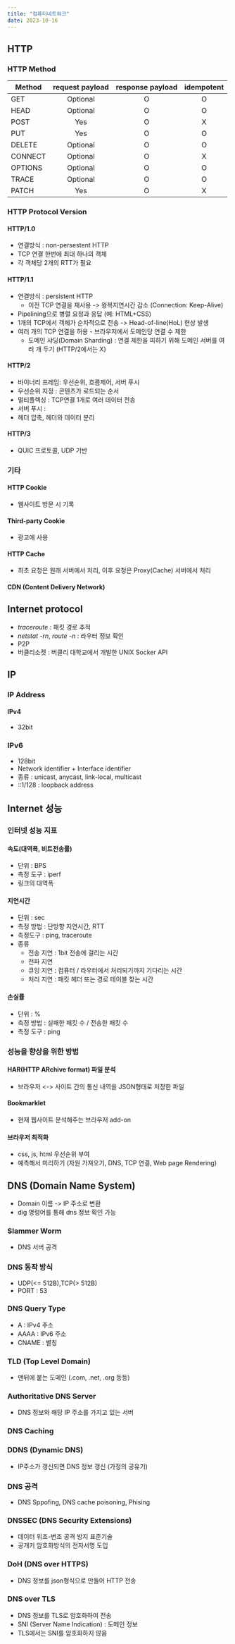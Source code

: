 ```yaml
---
title: "컴퓨터네트워크"
date: 2023-10-16
---
```


## HTTP

### HTTP Method
| Method | request payload | response payload | idempotent |
| --- | :-: | :-: | :-: |
| GET | Optional | O | O |
| HEAD | Optional | O | O |
| POST | Yes | O | X |
| PUT | Yes | O | O |
| DELETE | Optional | O | O |
| CONNECT | Optional | O | X |
| OPTIONS | Optional | O | O |
| TRACE | Optional | O | O |
| PATCH | Yes | O | X |

### HTTP Protocol Version
#### HTTP/1.0
- 연결방식 : non-persestent HTTP
- TCP 연결 한번에 최대 하나의 객체
- 각 객체당 2개의 RTT가 필요
#### HTTP/1.1
- 연결방식 : persistent HTTP
  - 이전 TCP 연결을 재사용 -> 왕복지연시간 감소 (Connection: Keep-Alive)
- Pipelining으로 병렬 요청과 응답 (예: HTML+CSS)
- 1개의 TCP에서 객체가 순차적으로 전송 -> Head-of-line(HoL) 현상 발생
- 여러 개의 TCP 연결을 허용 - 브라우저에서 도메인당 연결 수 제한
  - 도메인 샤딩(Domain Sharding) : 연결 제한을 피하기 위해 도메인 서버를 여러 개 두기 (HTTP/2에서는 X)
#### HTTP/2
- 바이너리 프레임: 우선순위, 흐름제어, 서버 푸시
- 우선순위 지정 : 콘텐츠가 로드되는 순서
- 멀티플렉싱 : TCP연결 1개로 여러 데이터 전송
- 서버 푸시 : 
- 헤더 압축, 헤더와 데이터 분리
#### HTTP/3
- QUIC 프로토콜, UDP 기반

### 기타

#### HTTP Cookie
- 웹사이트 방문 시 기록
#### Third-party Cookie
- 광고에 사용
#### HTTP Cache
- 최초 요청은 원래 서버에서 처리, 이후 요청은 Proxy(Cache) 서버에서 처리
#### CDN (Content Delivery Network)


## Internet protocol
- *traceroute* : 패킷 경로 추적
- *netstat -rn*, *route -n* : 라우터 정보 확인
- P2P
- 버클리소켓 : 버클리 대학교에서 개발한 UNIX Socker API


## IP
### IP Address
#### IPv4
- 32bit
### IPv6
- 128bit
- Network identifier + Interface identifier
- 종류 : unicast, anycast, link-local, multicast
- ::1/128 : loopback address

## Internet 성능

### 인터넷 성능 지표

#### 속도(대역폭, 비트전송률)
- 단위 : BPS
- 측정 도구 : iperf
- 링크의 대역폭

#### 지연시간
- 단위 : sec
- 측정 방법 : 단방향 지연시간, RTT
- 측정도구 : ping, traceroute
- 종류
  - 전송 지연 : 1bit 전송에 걸리는 시간
  - 전파 지연
  - 큐잉 지연 : 컴퓨터 / 라우터에서 처리되기까지 기다리는 시간
  - 처리 지연 : 패킷 헤더 또는 경로 테이블 찾는 시간

#### 손실률
- 단위 : %
- 측정 방법 : 실패한 패킷 수 / 전송한 패킷 수
- 측정 도구 : ping

### 성능을 향상을 위한 방법
#### HAR(HTTP ARchive format) 파일 분석
- 브라우저 <-> 사이트 간의 통신 내역을 JSON형태로 저장한 파일

#### Bookmarklet
- 현재 웹사이트 분석해주는 브라우저 add-on

#### 브라우저 최적화
- css, js, html 우선순위 부여
- 예측해서 미리하기 (자원 가져오기, DNS, TCP 연결, Web page Rendering)

## DNS (Domain Name System)
- Domain 이름 -> IP 주소로 변환
- dig 명령어를 통해 dns 정보 확인 가능

### Slammer Worm
- DNS 서버 공격

### DNS 동작 방식
- UDP(<= 512B),TCP(> 512B)
- PORT : 53 

### DNS Query Type
- A : IPv4 주소
- AAAA : IPv6 주소
- CNAME : 별칭

### TLD (Top Level Domain)
- 맨뒤에 붙는 도메인 (.com, .net, .org 등등)
### Authoritative DNS Server
- DNS 정보와 해당 IP 주소를 가지고 있는 서버

### DNS Caching

### DDNS (Dynamic DNS)
- IP주소가 갱신되면 DNS 정보 갱신 (가정의 공유기)

### DNS 공격
- DNS Sppofing, DNS cache poisoning, Phising

### DNSSEC (DNS Security Extensions)
- 데이터 위조-변조 공격 방지 표준기술
- 공개키 암호화방식의 전자서명 도입

### DoH (DNS over HTTPS)
- DNS 정보를 json형식으로 만들어 HTTP 전송

### DNS over TLS
- DNS 정보를 TLS로 암호화하여 전송
- SNI (Server Name Indication) : 도메인 정보
- TLS에서는 SNI를 암호화하지 않음

